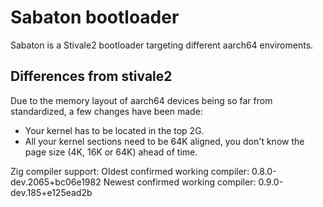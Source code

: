 # Sabaton bootloader

Sabaton is a Stivale2 bootloader targeting different aarch64 enviroments.

## Differences from stivale2
Due to the memory layout of aarch64 devices being so far from standardized, a few changes have been made:
* Your kernel has to be located in the top 2G.
* All your kernel sections need to be 64K aligned, you don't know the page size (4K, 16K or 64K) ahead of time.

Zig compiler support:
Oldest confirmed working compiler: 0.8.0-dev.2065+bc06e1982
Newest confirmed working compiler: 0.9.0-dev.185+e125ead2b
